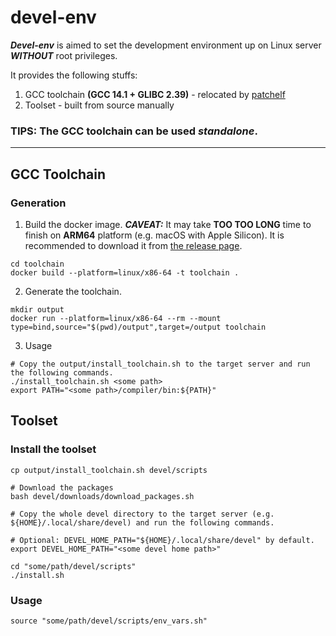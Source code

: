 # devel-env

_**Devel-env**_ is aimed to set the development environment up on Linux server _**WITHOUT**_ root privileges.

It provides the following stuffs:
1. GCC toolchain **(GCC 14.1 + GLIBC 2.39)** - relocated by [patchelf](https://github.com/NixOS/patchelf)
2. Toolset - built from source manually

### TIPS: The GCC toolchain can be used *standalone*.

---

## GCC Toolchain

### Generation
1. Build the docker image. _**CAVEAT:**_ It may take **TOO TOO LONG** time to finish on **ARM64** platform (e.g. macOS with Apple Silicon). It is recommended to download it from [the release page](https://github.com/adonis0147/devel-env/releases).
```shell
cd toolchain
docker build --platform=linux/x86-64 -t toolchain .
```
2. Generate the toolchain.
```shell
mkdir output
docker run --platform=linux/x86-64 --rm --mount type=bind,source="$(pwd)/output",target=/output toolchain
```
3. Usage
```shell
# Copy the output/install_toolchain.sh to the target server and run the following commands.
./install_toolchain.sh <some path>
export PATH="<some path>/compiler/bin:${PATH}"
```

## Toolset
### Install the toolset
```shell
cp output/install_toolchain.sh devel/scripts

# Download the packages
bash devel/downloads/download_packages.sh

# Copy the whole devel directory to the target server (e.g. ${HOME}/.local/share/devel) and run the following commands.

# Optional: DEVEL_HOME_PATH="${HOME}/.local/share/devel" by default.
export DEVEL_HOME_PATH="<some devel home path>"

cd "some/path/devel/scripts"
./install.sh
```
### Usage
```shell
source "some/path/devel/scripts/env_vars.sh"
```
